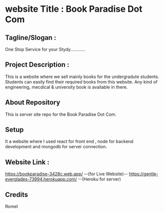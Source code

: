 # website Title : Book Paradise Dot Com

## Tagline/Slogan : 
One Stop Service for your Stydy............

## Project Description : 
This is a website where we sell mainly books for the undergradute students. Students can easily find their required books from this website. Any kind of engineering, mecdical & university book is available in there.

## About Repository
This is server site repo for the Book Paradise Dot Com.

## Setup
It a website where I used react for front end , node for backend development and mongodb for server connection.

## Website Link : 
https://bookparadise-3428c.web.app/ --(for Live Website)--
https://gentle-everglades-73994.herokuapp.com/   --(Heroku for server)

## Credits
Romel

